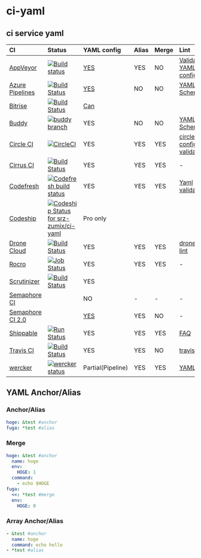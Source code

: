 # ci-yaml

## ci service yaml

|CI|Status|YAML config|Alias|Merge|Lint|KB|
|:--|:--|:--|:--|:--|:--|:--|
|[AppVeyor](https://www.appveyor.com)|[![Build status](https://ci.appveyor.com/api/projects/status/heqex7sf0bvi7pox?svg=true)](https://ci.appveyor.com/project/srz-zumix/ci-yaml)|[YES](https://www.appveyor.com/docs/appveyor-yml/)|YES|NO|[Validate YAML configuration](https://ci.appveyor.com/tools/validate-yaml)||
|[Azure Pipelines](https://azure.microsoft.com/ja-jp/services/devops/pipelines/)|[![Build Status](https://dev.azure.com/srz-zumix/ci-specs/_apis/build/status/ci-yaml-CI?branchName=master)](https://dev.azure.com/srz-zumix/ci-specs/_build/latest?definitionId=8&branchName=master)|[YES](https://docs.microsoft.com/en-us/azure/devops/pipelines/yaml-schema?view=azure-devops&tabs=schema)|NO|NO|[YAML Schema](https://docs.microsoft.com/en-us/azure/devops/pipelines/yaml-schema?view=azure-devops&tabs=schema)|[KB](https://github.com/srz-zumix/ci-yaml/labels/Azure%20Pipelines)|
|[Bitrise](https://www.bitrise.io)|[![Build Status](https://app.bitrise.io/app/bccdcec7b8beb3cf/status.svg?token=3mtflyXOuH8Ahx3q-OJbNA)](https://app.bitrise.io/app/bccdcec7b8beb3cf)|[Can](https://devcenter.bitrise.io/tips-and-tricks/use-bitrise-yml-from-repository/)|||
|[Buddy](https://buddy.works)|[![buddy branch](https://app.buddy.works/zumixcpp/ci-yaml/repository/branch/master/badge.svg?token=5e58135ab4831252209e7b1fe75bfe9de669b0dc7e95ed4316eebad2187d59a0 "buddy branch")](https://app.buddy.works/zumixcpp/ci-yaml/repository/branch/master)|YES|NO|NO|[YAML Schema](https://buddy.works/knowledge/yaml/yaml-schema)|[KB](https://github.com/srz-zumix/ci-yaml/labels/Buddy.works)|
|[Circle CI](https://circleci.com)|[![CircleCI](https://circleci.com/gh/srz-zumix/ci-yaml.svg?style=svg)](https://circleci.com/gh/srz-zumix/ci-yaml)|YES|YES|YES|[circleci config validate](https://circleci.com/docs/2.0/local-cli/#validate-a-circleci-config)||
|[Cirrus CI](https://cirrus-ci.org/)|[![Build Status](https://api.cirrus-ci.com/github/srz-zumix/ci-yaml.svg)](https://cirrus-ci.com/github/srz-zumix/ci-yaml)|YES|YES|YES|-||
|[Codefresh](https://codefresh.io/)|[![Codefresh build status](https://g.codefresh.io/api/badges/pipeline/srz-zumix/srz-zumix%2Fci-yaml%2Fci-yaml?branch=master&key=eyJhbGciOiJIUzI1NiJ9.NThhNTFmYzlkZjcwMWYwMTAwNjNlYjY3.U-q8LiP3IK9DLygcIx5UOa015KH690k8u3uiLINI9tw&type=cf-1)](https://g.codefresh.io/pipelines/ci-yaml/builds?repoOwner=srz-zumix&repoName=ci-yaml&serviceName=srz-zumix%2Fci-yaml&filter=trigger:build~Build;branch:master;pipeline:5c82394690bbd7dccfae2529~ci-yaml)|YES|YES|YES|[Yaml validation](https://codefresh.io/docs/docs/codefresh-yaml/what-is-the-codefresh-yaml/#yaml-validation)||
|[Codeship](https://codeship.com/)|[![Codeship Status for srz-zumix/ci-yaml](https://app.codeship.com/projects/4dd06940-2384-0137-7251-26e7151593a1/status?branch=master)](https://app.codeship.com/projects/329959)|Pro only|||
|[Drone Cloud](https://cloud.drone.io/)|[![Build Status](https://cloud.drone.io/api/badges/srz-zumix/ci-yaml/status.svg)](https://cloud.drone.io/srz-zumix/ci-yaml)|YES|YES|YES|[drone-yaml lint](github.com/drone/drone-yaml)|[KB](https://github.com/srz-zumix/ci-yaml/issues?q=is%3Aissue+is%3Aopen+label%3ADrone)|
|[Rocro](https://rocro.com/)|[![Job Status](https://inspecode.rocro.com/badges/github.com/srz-zumix/ci-yaml/status?token=LuMtO5aKfnnbmhXx60alSosyMAJg8xHlOAlU5blg8DE)](https://inspecode.rocro.com/jobs/github.com/srz-zumix/ci-yaml/latest?completed=true)|YES|YES|YES|-||
|[Scrutinizer](https://scrutinizer-ci.com)|[![Build Status](https://scrutinizer-ci.com/g/srz-zumix/ci-yaml/badges/build.png?b=master)](https://scrutinizer-ci.com/g/srz-zumix/ci-yaml/build-status/master)|YES||
|[Semaphore CI](https://semaphoreci.com)||NO|-|-|-|-|
|[Semaphore CI 2.0](https://semaphoreci.com/product)||[YES](https://docs.semaphoreci.com/article/50-pipeline-yaml)|YES|NO|-||
|[Shippable](http://shippable.com)|[![Run Status](https://api.shippable.com/projects/5c81c714b2f57f060005ea49/badge?branch=master)]()|YES|YES|YES|[FAQ](http://docs.shippable.com/getting-started/support/#how-can-i-validate-my-shippable-yml)||
|[Travis CI](https://travis-ci.com/)|[![Build Status](https://travis-ci.com/srz-zumix/ci-yaml.svg?branch=master)](https://travis-ci.com/srz-zumix/ci-yaml)|YES|YES|NO|[travis lint](https://github.com/travis-ci/travis.rb#lint)|[KB](https://github.com/srz-zumix/ci-yaml/labels/Travis%20CI)|
|[wercker](http://www.wercker.com/)|[![wercker status](https://app.wercker.com/status/d3bc651ac712a5efaac4ff709ae244c6/s/master "wercker status")](https://app.wercker.com/project/byKey/d3bc651ac712a5efaac4ff709ae244c6)|Partial(Pipeline)|YES|YES|[YAML Syntax](http://devcenter-staging.wercker.com/docs/wercker-yml/yaml-syntax.html)||

## YAML Anchor/Alias

### Anchor/Alias 

```yaml
hoge: &test #anchor
fuga: *test #alias
```

### Merge

```yaml
hoge: &test #anchor
  name: hoge
  env:
    HOGE: 1
  command:
    - echo $HOGE
fuga:
  <<: *test #merge
  env:
    HOGE: 0
```

### Array Anchor/Alias

```yaml
- &test #anchor
  name: hoge
  command: echo hello
- *test #alias
```
